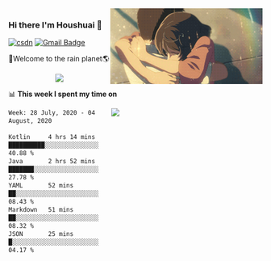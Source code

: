 <img  align='right' height="150" src="https://github.com/LikeRainDay/LikeRainDay/blob/master/pic/img_rain_1.gif?raw=true">



### Hi there I'm Houshuai :lemon:

[![csdn](https://img.shields.io/badge/-csdn-c14438?style=flat-square&logo=c&logoColor=white)](https://blog.csdn.net/qq_15807167)
[![Gmail Badge](https://img.shields.io/badge/-gmail-c14438?style=flat-square&logo=Gmail&logoColor=white&link=mailto:houshuai0816@gmail.com)](mailto:houshuai0816@gmail.com)

🚀Welcome to the rain planet🌎

<center>
<img align='center'  src="https://source.unsplash.com/random/1200x600">
</center>

📊 **This week I spent my time on**

<img align='right'   width="300" src="https://github-readme-stats.vercel.app/api?username=LikeRainDay&show_icons=true&title_color=fff&icon_color=79ff97&text_color=9f9f9f&bg_color=151515">

<!--START_SECTION:waka-->
```text
Week: 28 July, 2020 - 04 August, 2020

Kotlin     4 hrs 14 mins   ██████████░░░░░░░░░░░░░░░   40.88 % 
Java       2 hrs 52 mins   ███████░░░░░░░░░░░░░░░░░░   27.78 % 
YAML       52 mins         ██░░░░░░░░░░░░░░░░░░░░░░░   08.43 % 
Markdown   51 mins         ██░░░░░░░░░░░░░░░░░░░░░░░   08.32 % 
JSON       25 mins         █░░░░░░░░░░░░░░░░░░░░░░░░   04.17 %
```
<!--END_SECTION:waka-->
